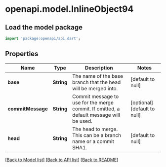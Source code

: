 # openapi.model.InlineObject94

## Load the model package
```dart
import 'package:openapi/api.dart';
```

## Properties
Name | Type | Description | Notes
------------ | ------------- | ------------- | -------------
**base** | **String** | The name of the base branch that the head will be merged into. | [default to null]
**commitMessage** | **String** | Commit message to use for the merge commit. If omitted, a default message will be used. | [optional] [default to null]
**head** | **String** | The head to merge. This can be a branch name or a commit SHA1. | [default to null]

[[Back to Model list]](../README.md#documentation-for-models) [[Back to API list]](../README.md#documentation-for-api-endpoints) [[Back to README]](../README.md)


